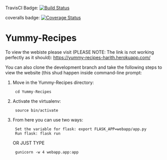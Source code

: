 TravisCI Badge: [![Build Status](https://travis-ci.org/HarithJ/Yummy-Recipes.svg?branch=restructuring-ch2)](https://travis-ci.org/HarithJ/Yummy-Recipes)

coveralls badge: [![Coverage Status](https://coveralls.io/repos/github/HarithJ/Yummy-Recipes/badge.svg)](https://coveralls.io/github/HarithJ/Yummy-Recipes)

# Yummy-Recipes


To view the webiste please visit (PLEASE NOTE: The link is not working perfectly as it should): https://yummy-recipes-harith.herokuapp.com/

You can also clone the development branch and take the following steps to view the website (this shud happen inside command-line prompt:

1. Move in the Yummy-Recipes directory: 

        cd Yummy-Recipes
        
2. Activate the virtualenv: 

        source bin/activate

3. From here you can use two ways:
        
        Set the variable for flask: export FLASK_APP=webapp/app.py
        Run flask: flask run
    
    OR JUST TYPE
            
        gunicorn -w 4 webapp.app:app
